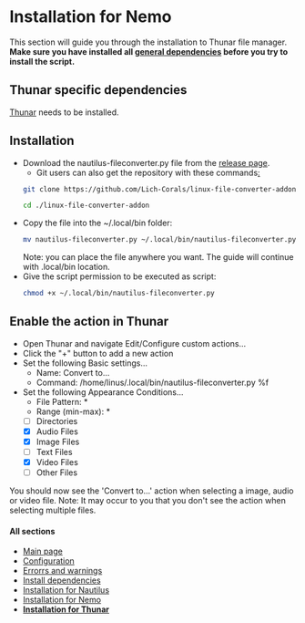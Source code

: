 # Installation for Nemo
This section will guide you through the installation to Thunar file manager.
__Make sure you have installed all [general dependencies](https://github.com/Lich-Corals/linux-file-converter-addon/blob/main/markdown/install-dependencies.md) before you try to install the script.__
## Thunar specific dependencies
[Thunar](https://github.com/neilbrown/thunar) needs to be installed.

## Installation
- Download the nautilus-fileconverter.py file from the [release page](https://github.com/Lich-Corals/linux-file-converter-addon/releases).
    - Git users can also get the repository with these commands[:](https://bit.ly/3BlS71b)
     ```bash
     git clone https://github.com/Lich-Corals/linux-file-converter-addon

     cd ./linux-file-converter-addon
     ```
- Copy the file into the ~/.local/bin folder:
     ```bash
     mv nautilus-fileconverter.py ~/.local/bin/nautilus-fileconverter.py
     ```
     Note: you can place the file anywhere you want. The guide will continue with .local/bin location.
- Give the script permission to be executed as script:
     ```bash
     chmod +x ~/.local/bin/nautilus-fileconverter.py
     ```

## Enable the action in Thunar
- Open Thunar and navigate Edit/Configure custom actions...
- Click the "+" button to add a new action
- Set the following Basic settings...
     - Name: Convert to...
     - Command: /home/linus/.local/bin/nautilus-fileconverter.py %f
- Set the following Appearance Conditions...
     - File Pattern: *
     - Range (min-max): *
     - [ ] Directories
     - [x] Audio Files
     - [x] Image Files
     - [ ] Text Files
     - [x] Video Files
     - [ ] Other Files

You should now see the 'Convert to...' action when selecting a image, audio or video file.
Note: It may occur to you that you don't see the action when selecting multiple files.

#### All sections
- [Main page](https://github.com/Lich-Corals/linux-file-converter-addon/blob/main/README.md)
- [Configuration](https://github.com/Lich-Corals/linux-file-converter-addon/blob/main/markdown/configuration.md)
- [Errorrs and warnings](https://github.com/Lich-Corals/linux-file-converter-addon/blob/main/markdown/errors-and-warnings.md)
- [Install dependencies](https://github.com/Lich-Corals/linux-file-converter-addon/blob/main/markdown/install-dependencies.md)
- [Installation for Nautilus](https://github.com/Lich-Corals/linux-file-converter-addon/blob/main/markdown/install-nautilus.md)
- [Installation for Nemo](https://github.com/Lich-Corals/linux-file-converter-addon/blob/main/markdown/install-nemo.md)
- __[Installation for Thunar](https://github.com/Lich-Corals/linux-file-converter-addon/blob/main/markdown/install-thunar.md)__
